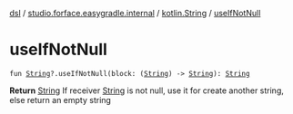 [dsl](../../index.md) / [studio.forface.easygradle.internal](../index.md) / [kotlin.String](index.md) / [useIfNotNull](./use-if-not-null.md)

# useIfNotNull

`fun `[`String`](https://kotlinlang.org/api/latest/jvm/stdlib/kotlin/-string/index.html)`?.useIfNotNull(block: (`[`String`](https://kotlinlang.org/api/latest/jvm/stdlib/kotlin/-string/index.html)`) -> `[`String`](https://kotlinlang.org/api/latest/jvm/stdlib/kotlin/-string/index.html)`): `[`String`](https://kotlinlang.org/api/latest/jvm/stdlib/kotlin/-string/index.html)

**Return**
[String](https://kotlinlang.org/api/latest/jvm/stdlib/kotlin/-string/index.html)
If receiver [String](https://kotlinlang.org/api/latest/jvm/stdlib/kotlin/-string/index.html) is not null, use it for create another string, else return an empty string

